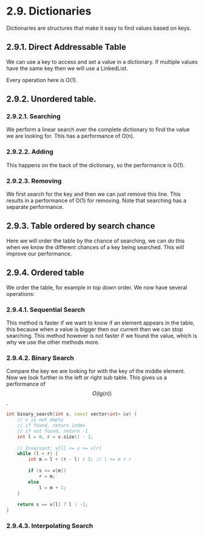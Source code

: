 # 2.9. Dictionaries
Dictionaries are structures that make it easy to find values based on keys.

## 2.9.1. Direct Addressable Table
We can use a key to access and set a value in a dictionary. If multiple values have the same key then we will use a LinkedList.

Every operation here is O(1).

## 2.9.2. Unordered table.
### 2.9.2.1. Searching
We perform a linear search over the complete dictionary to find the value we are looking for. This has a performance of O(n).

### 2.9.2.2. Adding
This happens on the back of the dictionary, so the performance is O(1).

### 2.9.2.3. Removing
We first search for the key and then we can just remove this line. This results in a performance of O(1) for removing. Note that searching has a separate performance.

## 2.9.3. Table ordered by search chance
Here we will order the table by the chance of searching, we can do this when we know the different chances of a key being searched. This will improve our performance.

## 2.9.4. Ordered table
We order the table, for example in top down order. We now have several operations:

### 2.9.4.1. Sequential Search
This method is faster if we want to know if an element appears in the table, this because when a value is bigger then our current then we can stop searching. This method however is not faster if we found the value, which is why we use the other methods more.

### 2.9.4.2. Binary Search
Compare the key we are looking for with the key of the middle element. Now we look further in the left or right sub table. This gives us a performance of $$O(lg(n))$$.

```c++
int binary_search(int s, const vector<int> &v) {
    // v is not empty
    // if found, return index
    // if not found, return -1
    int l = 0, r = v.size() - 1;
    
    // Invariant: v[l] <= s <= v[r]
    while (l < r) {
        int m = l + (r - l) / 2; // l <= m < r
        
        if (s <= v[m]) 
            r = m;
        else
            l = m + 1;
    }
    
    return s == v[l] ? l : -1;
}
```

### 2.9.4.3. Interpolating Search
